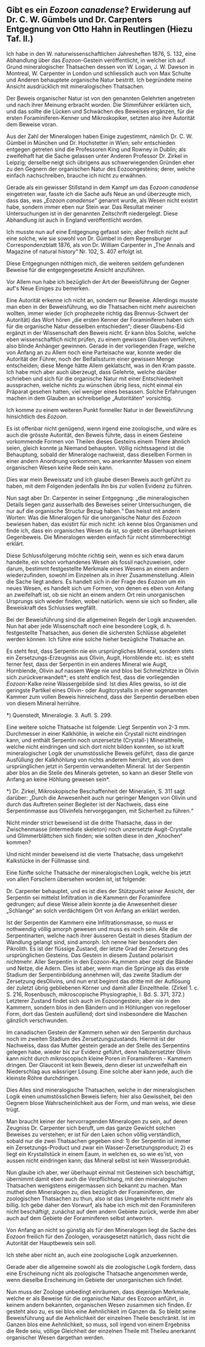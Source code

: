 ## Gibt es ein _Eozoon canadense_? Erwiderung auf Dr. C. W. Gümbels und Dr. Carpenters Entgegnung von Otto Hahn in Reutlingen (Hiezu Taf. II.)

Ich habe in den W. naturwissenschaftlichen Jahresheften 1876, S. 132, eine Abhandlung über das _Eozoon_-Gestein veröffentlicht, in welcher ich auf Grund mineralogischer Thatsachen dessen von W. Logan, J. W. Dawson in Montreal, W. Carpenter in London und schliesslich auch von Max Schulte und Anderen behauptete organische Natur bestritt. Ich begründete meine Ansicht ausdrücklich mit mineralogischen Thatsachen.

Der Beweis organischer Natur ist von den genannten Gelehrten angetreten und nach ihrer Meinung erbracht worden. Die Stimmführer erklärten sich, und das sollte die Lücken und Schwächen des Beweises ergänzen, für die ersten Foraminiferen-Kenner und Mikroskopiker, setzten also ihre Autorität dem Beweise voran.

Aus der Zahl der Mineralogen haben Einige zugestimmt, nämlich Dr. C. W. Gümbel in München und Dr. Hochstetter in Wien; sehr entschieden entgegen getreten sind die Professoren King und Rowney in Dublin; als zweifelhaft hat die Sache gelassen unter Anderen Professor Dr. Zirkel in Leipzig; derselbe neigt sich übrigens aus schwerwiegenden Gründen eher zu den Gegnern der organischen Natur des Eozoongesteins; derer, welche einfach nachschreiben, brauche ich nicht zu erwähnen.

Gerade als ein gewisser Stillstand in dem Kampf um das _Eozoon canadense_ eingetreten war, fasste ich die Sache aufs Neue an und überzeugte mich, dass das, was „_Eozoon canadense_“ genannt wurde, als Wesen nicht existirt habe, sondern immer eben nur Stein war. Das Resultat meiner Untersuchungen ist in der genannten Zeitschrift niedergelegt. Diese Abhandlung ist auch in England veröffentlicht worden.

Ich musste nun auf eine Entgegnung gefasst sein; aber freilich nicht auf eine solche, wie sie sowohl von Dr. Gümbel in dem Regensburger Correspondenzblatt 1876, als von Dr. William Carpenter in „The Annals and Magazine of natural history“ Nr. 102, S. 407 erfolgt ist.

Diese Entgegnungen nöthigen mich, die weiteren seitdem gefundenen Beweise für die entgegengesetzte Ansicht anzuführen.

Vor Allem nun habe ich bezüglich der Art der Beweisführung der Gegner auf's Neue Einiges zu bemerken.

Eine Autorität erkenne ich nicht an, sondern nur Beweise. Allerdings musste man eben in der Beweisführung, wo die Thatsachen nicht mehr ausreichen wollten, immer wieder (ich prophezeite richtig das Brennus-Schwert der Autorität) das Wort hören „die ersten Kenner der Foraminiferen haben sich für die organische Natur desselben entschieden“; dieser Glaubens-Eid ergänzt in der Wissenschaft den Beweis nicht. Er kann blos Solche, welche eben wissenschaftlich nicht prüfen, zu einem gewissen Glauben verführen, also blinde Anhänger gewinnen. Gerade in der vorliegenden Frage, welche von Anfang an zu Allem noch eine Parteisache war, konnte weder die Autorität der Führer, noch der Beifallssturm einer gewissen Menge entscheiden; diese Menge hätte Allem geklatscht, was in den Kram passte. Ich habe mich aber auch überzeugt, dass Gelehrte, welche darüber schrieben und sich für die organische Natur mit einer Entschiedenheit aussprachen, welche nichts zu wünschen übrig liess, nicht einmal ein Präparat gesehen hatten, viel weniger eines besassen. Solche Erfahrungen machen in dem Glauben an schreibselige „Autoritäten“ vorsichtig.

Ich komme zu einem weiteren Punkt formeller Natur in der Beweisführung hinsichtlich des _Eozoon_.

Es ist offenbar nicht genügend, wenn irgend eine zoologische, und wäre es auch die grösste Autorität, den Beweis führte, dass in einem Gesteine vorkommende Formen von Theilen dieses Gesteins einem Thiere ähnlich seien, gleich konnte ja Niemand behaupten. Völlig nichtssagend ist die Behauptung, sobald der Mineraloge nachweist, dass dieselben Formen in einer andern Anordnung vorkommen, wo anerkannter Massen von einem organischen Wesen keine Rede sein kann.

Dies war mein Beweissatz und ich glaube diesen Beweis auch geführt zu haben, mit dem Folgenden jedenfalls ihn bis zur vollen Evidenz zu führen.

Nun sagt aber Dr. Carpenter in seiner Entgegnung: „die mineralogischen Details liegen ganz ausserhalb des Beweises seiner Untersuchungen, die nur auf die organische Structur Bezug haben.“ Das heisst mit andern Worten: Was die Mineralogen für die unorganische Natur des _Eozoon_ bewiesen haben, das existirt für mich nicht: ich kenne blos Organismen und finde ich, dass ein organisches Wesen da ist, so giebt es überhaupt keinen Gegenbeweis. Die Mineralogen werden einfach für nicht stimmberechtigt erklärt.

Diese Schlussfolgerung möchte richtig sein, wenn es sich etwa darum handelte, ein schon vorhandenes Wesen als fossil nachzuweisen, oder darum, bestimmt festgestellte Merkmale eines Wesens an einem andern wiederzufinden, sowohl im Einzelnen als in ihrer Zusammenstellung. Allein die Sache liegt anders. Es handelt sich in der Frage des _Eozoon_ um ein neues Wesen, es handelt sich um Formen, von denen es eben von Anfang an zweifelhaft ist, ob sie nicht an einem andern Ort rein unorganischen Ursprungs sich wieder finden, wobei natürlich. wenn sie sich so finden, alle Beweiskraft des Schlusses wegfällt.

Bei der Beweisführung sind die allgemeinen Regeln der Logik anzuwenden. Nun hat aber jede Wissenschaft noch eine besondere Logik, d. h. festgestellte Thatsachen, aus denen die sichersten Schlüsse abgeleitet werden können. Ich führe eine solche hieher bezügliche Thatsache an.

Es steht fest, dass Serpentin nie ein ursprüngliches Mineral, sondern stets ein Zersetzungs-Erzeugniss aus Olivin, Augit, Hornblende etc. ist; es steht ferner fest, dass der Serpentin in ein anderes Mineral wie Augit, Hornblende, Olivin auf nassem Wege nie und blos bei Schmelzhitze in Olivin sich zurückverwandelt*; es steht endlich fest, dass die vorliegenden _Eozoon_-Kalke reine Wassergebilde sind. Ist dies Alles gewiss, so ist die geringste Partikel eines Olivin- oder Augitcrystalls in einer sogenannten Kammer zum vollen Beweis hinreichend, dass der Serpentin derselben eben von diesem Mineral herrühre.

*) Quenstedt, Mineralogie. 3. Aufl. S. 299.

Eine weitere solche Thatsache ist folgende: Liegt Serpentin von 2-3 mm. Durchmesser in einer Kalkhöhle, in welche ein Crystall nicht eindringen kann, und enthält Serpentin noch unzersetzte (Crystall-) Mineraltheile, welche nicht eindringen und sich dort nicht bilden konnten, so ist kraft mineralogischer Logik der unumstössliche Beweis geführt, dass die ganze Ausfüllung der Kalkhöhlung von nichts anderem herrührt, als von dem ursprünglichen jetzt in Serpentin verwandelten Mineral. Ist der Serpentin aber blos an die Stelle des Minerals getreten, so kann an dieser Stelle von Anfang an keine Höhlung gewesen sein*.


*) Dr. Zirkel, Mikroskopische Beschaffenheit der Mineralien, S. 311 sagt darüber: „Durch die Anwesenheit auch nur geringer Mengen von Olivin und durch das Auftreten seiner Begleiter ist der Nachweis, dass eine Serpentinmasse aus Olivinfels hervorgegangen, mit Sicherheit zu führen.“

Nicht minder strict beweisend ist die dritte Thatsache, dass in der Zwischenmasse (intermediate skeleton) noch unzersetzte Augit-Crystalle und Glimmerblättchen sich finden; wie sollten diese in den „Knochen“ kommen?

Und nicht minder beweisend ist die vierte Thatsache, dass umgekehrt Kalkstücke in der Füllmasse sind.

Eine fünfte solche Thatsache der mineralogischen Logik, welche bis jetzt von allen Forscliern übersehen worden ist, ist folgende:

Dr. Carpenter behauptet, und es ist dies der Stützpunkt seiner Ansicht, der Serpentin sei mittelst Infiltration in die Kammern der Foraminifere gedrungen; auf diese Weise allein konnte ja die Anwesenheit dieser „Schlange“ an solch verdächtigem Ort von Anfang an erklärt werden.

Ist der Serpentin der Kammern eine Infiltrationsmasse, so muss er nothwendig völlig amorph gewesen und muss es noch sein. Alle die Serpentinarten, welche nach ihrer äusseren Gestalt in dieses Stadium der Wandlung gelangt sind, sind amorph. Ich nenne hier besonders den Pikrolith. Es ist der flüssige Zustand, der letzte Grad der Zersetzung des ursprünglichen Gesteins. Das Gestein in diesem Zustand polarisirt nichtmehr. Aller Serpentin in den Eozoon-Ka,mmern aber zeigt die Bänder und Netze, die Adern. Dies ist aber, wenn man die Sprünge als das erste Stadium der Serpentinbildung annehmen will, das zweite Stadium der Zersetzung desOlivins, und nun erst beginnt das dritte mit der Auflösung der zuletzt übrig gebliebenen Körner und damit aller Einzeltheile. (Zirkel 1. c. S. 216, Rosenbusch, mikroscopische Physiographie, I. Bd. S. 371, 372.) Letzterer Zustand findet sich auch im Eozoongestein; aber nie in den Kammern, sondern blos in den Bändern und in Höhlungen von regelloser Form, dort das Gestein ausfüllend; dort sind insbesondere die Maschen gänzlich verschwunden.

Im canadischen Gestein der Kammern sehen wir den Serpentin durchaus noch im zweiten Stadium des Zersetzungszustands. Hiermit ist der Nachweiss, dass das Mutter gestein gerade an der Stelle des Serpentins gelegen habe, wieder bis zur Evidenz geführt, denn halbzersetzter Olivin kann nicht durch mikroscopisch kleine Poren in Foraminiferen - Kammern dringen. Der Glauconit ist kein Beweis, denn dieser ist unzweifelhaft ein Niederschlag aus wässriger Lösung. Eine solche aber kann jede, auch die kleinste Röhre durchdringen.

Dies Alles sind mineralogische Thatsachen, welche in der mineralogischen Logik einen unumstösslichen Beweis liefern; hier also Gewissheit, bei den Gegnern blose Wahrscheinlichkeit aus der Form, und man weiss, wie diese trügt.

Man braucht keiner der hervorragenden Mineralogen zu sein, auf deren Zeugniss Dr. Carpenter sich beruft, um das ganze Gewicht solchen Beweises zu verstehen; er ist für den Laien schon völlig verständlich, sobald nur die zwei Thatsachen gegeben sind: 1) der Serpentin ist immer ein Zersetzungs-Product und zwar ein Wasser-Zersetzungsproduct; 2) es liegt ein Krystallstück in einem Eaum, in welchen es, so wie es'ist, von aussen nicht eindringen kann; das Mineral selbst ist kein Wasserprodukt.

Nun glaube ich aber, wer überhaupt einmal mit Gesteinen sich beschäftigt, übernimmt damit eben auch die Verpflichtung, mit den mineralogischen Thatsachen wenigstens einigermassen sich bekannt zu machen. Man muthet dem Mineralogen zu, dies bezüglich der Foraminiferen, der zoologischen Thatsachen zu thun, also ist das Umgekehrte nicht mehr als billig. Ich gebe daher den Vorwurf, als habe ich mich mit den Foraminiferen nicht beschäftigt, zunächst auf dem andern Gebiete zurück, werde ihm aber auch auf dem Gebiete der Foraminiferen selbst antworten.

Von Anfang an nicht so günstig als für den Mineralogen liegt die Sache des _Eozoon_ freilich für den Zoologen, vorausgesetzt natürlich, dass nicht die Autorität der Hauptbeweis sein soll.

Ich stehe aber nicht an, auch eine zoologische Logik anzuerkennen.

Gerade aber die allgemeine sowohl als die zoologische Logik fordern, dass eine Erscheinung nicht als zoologische Thatsache angenommen werde, wenn dieselbe Erscheinung im Gebiete der unorganischen sich findet.

Nun muss der Zoologe unbedingt einräumen, dass diejenigen Merkmale, welche er als Beweise für die organische Natur des Eozoon anführt, in keinem andern bekannten, organischen Wesen zusammen sich finden. Er gesteht also zu, es sei blos eine Aehnlichkeit im Ganzen da. So bleibt seine Beweisführung auf die Aehnlichkeit der einzelnen Theile beschränkt. Ist im Ganzen blos eine Aehnlichkeit, so muss, soll irgend von einem Ergebniss die Rede seiu, völlige Gleichheit der einzelnen Theile mit Theileu anerkannt organischer Wesen dargethan werden.
